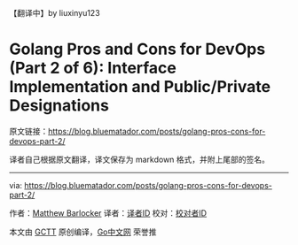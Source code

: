 【翻译中】by liuxinyu123     

# Golang Pros and Cons for DevOps (Part 2 of 6): Interface Implementation and Public/Private Designations

原文链接：https://blog.bluematador.com/posts/golang-pros-cons-for-devops-part-2/

译者自己根据原文翻译，译文保存为 markdown 格式，并附上尾部的签名。

----------------

via: https://blog.bluematador.com/posts/golang-pros-cons-for-devops-part-2/

作者：[Matthew Barlocker](https://github.com/mbarlocker)
译者：[译者ID](https://github.com/译者ID)
校对：[校对者ID](https://github.com/校对者ID)

本文由 [GCTT](https://github.com/studygolang/GCTT) 原创编译，[Go中文网](https://studygolang.com/) 荣誉推
